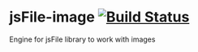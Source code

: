 # jsFile-image [![Build Status](https://secure.travis-ci.org/jsFile/jsFile-image.png?branch=master)](https://travis-ci.org/jsFile/jsFile-image)
Engine for jsFile library to work with images
